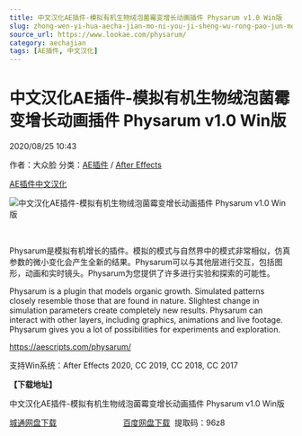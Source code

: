 ```yaml
---
title: 中文汉化AE插件-模拟有机生物绒泡菌霉变增长动画插件 Physarum v1.0 Win版
slug: zhong-wen-yi-hua-aecha-jian-mo-ni-you-ji-sheng-wu-rong-pao-jun-mei-bian-zeng-chang-dong-hua-cha-jian-physarum-v1-0-winban
source_url: https://www.lookae.com/physarum/
category: aechajian
tags: [AE插件, 中文汉化]
---
```

# 中文汉化AE插件-模拟有机生物绒泡菌霉变增长动画插件 Physarum v1.0 Win版

2020/08/25 10:43

作者：大众脸
分类：[AE插件](https://www.lookae.com/after-effects/aechajian/) / [After Effects](https://www.lookae.com/after-effects/)

[AE插件](https://www.lookae.com/tag/ae%e6%8f%92%e4%bb%b6/)[中文汉化](https://www.lookae.com/tag/%e4%b8%ad%e6%96%87%e6%b1%89%e5%8c%96/)

![中文汉化AE插件-模拟有机生物绒泡菌霉变增长动画插件 Physarum v1.0 Win版](https://www.lookae.com/wp-content/uploads/2020/08/Physarum.jpg "中文汉化AE插件-模拟有机生物绒泡菌霉变增长动画插件 Physarum v1.0 Win版-LookAE.com")

[﻿﻿﻿](https://cloud.video.taobao.com//play/u/705956171/p/1/e/6/t/1/276933601849.mp4)

Physarum是模拟有机增长的插件。模拟的模式与自然界中的模式非常相似，仿真参数的微小变化会产生全新的结果。Physarum可以与其他层进行交互，包括图形，动画和实时镜头。Physarum为您提供了许多进行实验和探索的可能性。

Physarum is a plugin that models organic growth. Simulated patterns closely resemble those that are found in nature. Slightest change in simulation parameters create completely new results. Physarum can interact with other layers, including graphics, animations and live footage. Physarum gives you a lot of possibilities for experiments and exploration.

https://aescripts.com/physarum/

支持Win系统：After Effects 2020, CC 2019, CC 2018, CC 2017

**【下载地址】**

中文汉化AE插件-模拟有机生物绒泡菌霉变增长动画插件 Physarum v1.0 Win版

[城通网盘下载](https://089u.com/file/680462-458634239)                              [百度网盘下载](https://pan.baidu.com/s/19ev1h-wu2KP6ExGkYD7dZg)  提取码：96z8

